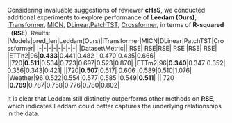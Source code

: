 Considering invaluable suggestions of reviewer **cHaS**, we conducted additional experiments to explore performance of **Leedam (Ours)**, [iTransformer](https://arxiv.org/abs/2310.06625), [MICN](https://openreview.net/pdf?id=zt53IDUR1U), [DLinear](https://arxiv.org/pdf/2205.13504.pdf),[PatchTST](https://arxiv.org/abs/2211.14730), [Crossformer](https://openreview.net/pdf?id=vSVLM2j9eie), in terms of **R-squared（RSE)**. 
Reults:
|Models|pred_len|Leddam(Ours)|iTransformer|MICN|DLinear|PatchTST|Crossformer|
|-|-|-|-|-|-|-|-|
|Dataset\Metric|| RSE| RSE|RSE| RSE    |RSE| RSE|
|ETTh2|96|**0.433**|0.441|0.482 | 0.470|0.435|0.666|
||720|**0.511**|0.534|0.723|0.697|0.523|0.870|
|ETTm2|96|**0.340**|0.347|0.352| 0.356|0.343|0.421|
||720|**0.507**|0.517| 0.606 |0.589|0.510|1.076|
|Weather|96|0.522|0.554|0.577|0.585   |0.549|**0.511**|
|| 720 |**0.769**|0.787|0.758|0.776|0.780|0.802|

It is clear that Leddam still distinctly outperforms other methods on **RSE**, which indicates Leddam could better captures the underlying relationships in the data.

